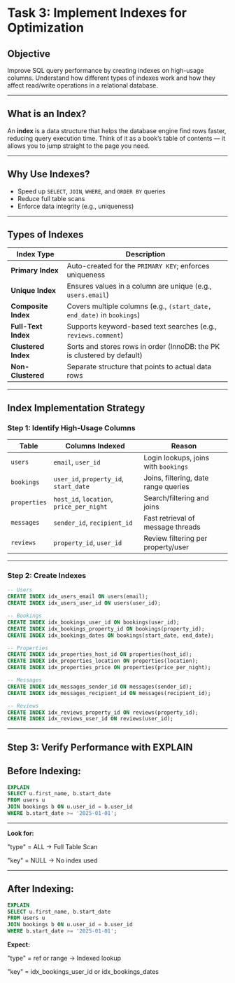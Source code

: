 #  Task 3: Implement Indexes for Optimization

##  Objective

Improve SQL query performance by creating indexes on high-usage columns. Understand how different types of indexes work and how they affect read/write operations in a relational database.

---

##  What is an Index?

An **index** is a data structure that helps the database engine find rows faster, reducing query execution time. Think of it as a book’s table of contents — it allows you to jump straight to the page you need.

---

##  Why Use Indexes?

-  Speed up `SELECT`, `JOIN`, `WHERE`, and `ORDER BY` queries
-  Reduce full table scans
-  Enforce data integrity (e.g., uniqueness)

---

##  Types of Indexes

| Index Type          | Description                                                             |
| ------------------- | ----------------------------------------------------------------------- |
| **Primary Index**   | Auto-created for the `PRIMARY KEY`; enforces uniqueness                 |
| **Unique Index**    | Ensures values in a column are unique (e.g., `users.email`)             |
| **Composite Index** | Covers multiple columns (e.g., `(start_date, end_date)` in `bookings`)  |
| **Full-Text Index** | Supports keyword-based text searches (e.g., `reviews.comment`)          |
| **Clustered Index** | Sorts and stores rows in order (InnoDB: the PK is clustered by default) |
| **Non-Clustered**   | Separate structure that points to actual data rows                      |

---

##  Index Implementation Strategy

###  Step 1: Identify High-Usage Columns

| Table        | Columns Indexed                          | Reason                               |
| ------------ | ---------------------------------------- | ------------------------------------ |
| `users`      | `email`, `user_id`                       | Login lookups, joins with `bookings` |
| `bookings`   | `user_id`, `property_id`, `start_date`   | Joins, filtering, date range queries |
| `properties` | `host_id`, `location`, `price_per_night` | Search/filtering and joins           |
| `messages`   | `sender_id`, `recipient_id`              | Fast retrieval of message threads    |
| `reviews`    | `property_id`, `user_id`                 | Review filtering per property/user   |

---

###  Step 2: Create Indexes

```sql
-- Users
CREATE INDEX idx_users_email ON users(email);
CREATE INDEX idx_users_user_id ON users(user_id);

-- Bookings
CREATE INDEX idx_bookings_user_id ON bookings(user_id);
CREATE INDEX idx_bookings_property_id ON bookings(property_id);
CREATE INDEX idx_bookings_dates ON bookings(start_date, end_date);

-- Properties
CREATE INDEX idx_properties_host_id ON properties(host_id);
CREATE INDEX idx_properties_location ON properties(location);
CREATE INDEX idx_properties_price ON properties(price_per_night);

-- Messages
CREATE INDEX idx_messages_sender_id ON messages(sender_id);
CREATE INDEX idx_messages_recipient_id ON messages(recipient_id);

-- Reviews
CREATE INDEX idx_reviews_property_id ON reviews(property_id);
CREATE INDEX idx_reviews_user_id ON reviews(user_id);
```

---

##  Step 3: Verify Performance with EXPLAIN

##  Before Indexing:

```sql
EXPLAIN
SELECT u.first_name, b.start_date
FROM users u
JOIN bookings b ON u.user_id = b.user_id
WHERE b.start_date >= '2025-01-01';
```

---

**Look for:**

"type" = ALL → Full Table Scan

"key" = NULL → No index used

---

##  After Indexing:

```sql
EXPLAIN
SELECT u.first_name, b.start_date
FROM users u
JOIN bookings b ON u.user_id = b.user_id
WHERE b.start_date >= '2025-01-01';
```

**Expect:**

"type" = ref or range → Indexed lookup

"key" = idx_bookings_user_id or idx_bookings_dates

